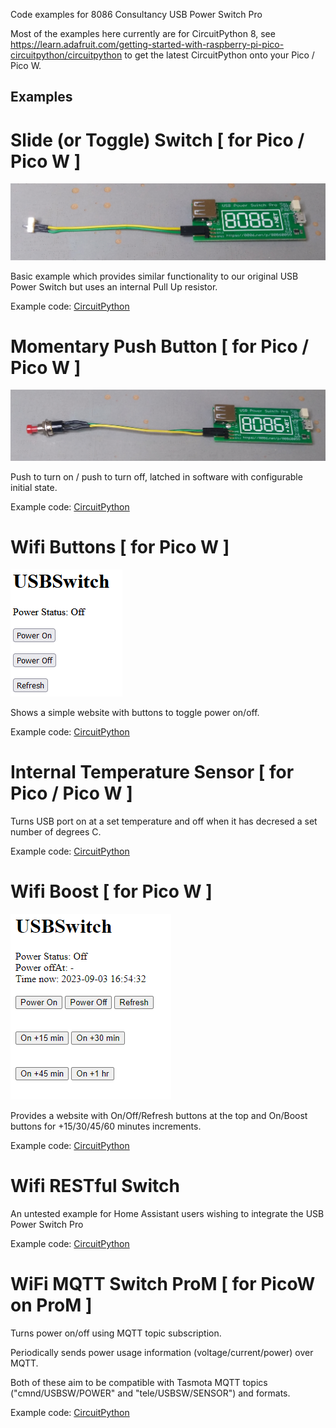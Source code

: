 Code examples for 8086 Consultancy USB Power Switch Pro

Most of the examples here currently are for CircuitPython 8, see https://learn.adafruit.com/getting-started-with-raspberry-pi-pico-circuitpython/circuitpython to get the latest CircuitPython onto your Pico / Pico W.

## Examples

# Slide (or Toggle) Switch  [ for Pico / Pico W ]

![USB Power Switch Pro with slide switch](assets/images/SlideSwitch.jpg)

Basic example which provides similar functionality to our original USB Power Switch but uses an internal Pull Up resistor.

Example code: [CircuitPython](CircuitPython/slide-switch/)

# Momentary Push Button [ for Pico / Pico W ]

![USB Power Switch Pro with push switch](assets/images/MomentaryPushButton.jpg)

Push to turn on / push to turn off, latched in software with configurable initial state.

Example code: [CircuitPython](CircuitPython/momentary-push/)

# Wifi Buttons [ for Pico W ]

![USB Power Switch Pro Wifi Buttons Browser](assets/images/WifiButtons.png)

Shows a simple website with buttons to toggle power on/off.

Example code: [CircuitPython](CircuitPython/wifi-buttons/)

# Internal Temperature Sensor [ for Pico / Pico W ]

Turns USB port on at a set temperature and off when it has decresed a set number of degrees C.

Example code: [CircuitPython](CircuitPython/internal-temp/)

# Wifi Boost [ for Pico W ]

![USB Power Switch Pro Wifi Boost Browser](assets/images/WifiBoost.png)

Provides a website with On/Off/Refresh buttons at the top and On/Boost buttons for +15/30/45/60 minutes increments.

Example code: [CircuitPython](CircuitPython/wifi-boost/)

# Wifi RESTful Switch

An untested example for Home Assistant users wishing to integrate the USB Power Switch Pro

Example code: [CircuitPython](CircuitPython/wifi-RESTfulSwitch/)

#  WiFi MQTT Switch ProM [ for PicoW on ProM ]

Turns power on/off using MQTT topic subscription.

Periodically sends power usage information (voltage/current/power) over MQTT.

Both of these aim to be compatible with Tasmota MQTT topics ("cmnd/USBSW/POWER" and "tele/USBSW/SENSOR") and formats.

Example code: [CircuitPython](CircuitPython/wifi-mqtt-switch-prom/)
